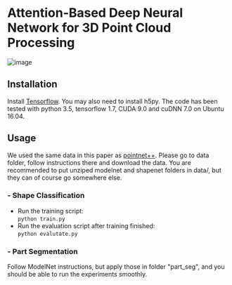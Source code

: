 # Attention-Based Deep Neural Network for 3D Point Cloud Processing
![image](https://github.com/Userac123/cc/blob/master/doc/overview_network.jpg)  
## Installation
Install [Tensorflow](https://www.tensorflow.org/install/). You may also need to install h5py. The code has been tested with python 3.5, tensorflow 1.7, CUDA 9.0 and cuDNN 7.0 on Ubuntu 16.04.
## Usage
We used the same data in this paper as [pointnet++](https://github.com/charlesq34/pointnet2). Please go to data folder, follow instructions there and download the data. You are recommended to put unziped modelnet and shapenet folders in data/, but they can of course go somewhere else.
### - Shape Classification
* Run the training script:  
``` python train.py ```
* Run the evaluation script after training finished:  
``` python evalutate.py ```
### - Part Segmentation
Follow ModelNet instructions, but apply those in folder "part_seg", and you should be able to run the experiments smoothly.
